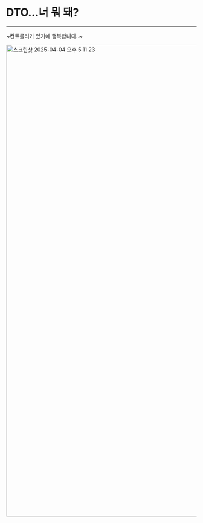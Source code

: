 # DTO...너 뭐 돼?

---
~컨트롤러가 있기에 행복합니다..~

<img width="1247" alt="스크린샷 2025-04-04 오후 5 11 23" src="https://github.com/user-attachments/assets/a69feaae-0d46-45b7-987d-1cf6fcebd87c" />
